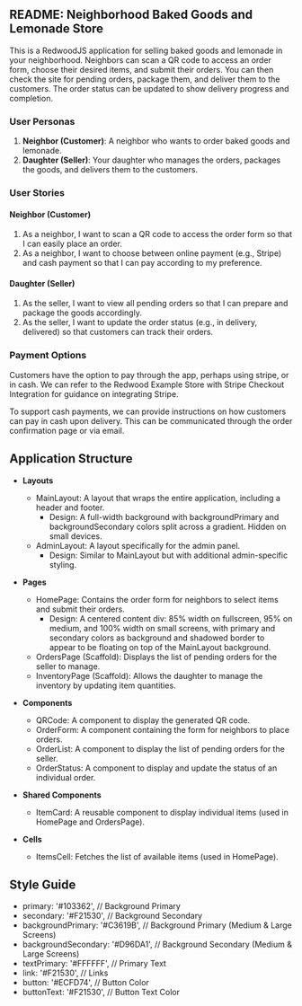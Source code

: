 ## README: Neighborhood Baked Goods and Lemonade Store

This is a RedwoodJS application for selling baked goods and lemonade in your neighborhood. Neighbors can scan a QR code to access an order form, choose their desired items, and submit their orders. You can then check the site for pending orders, package them, and deliver them to the customers. The order status can be updated to show delivery progress and completion.

### User Personas

1. **Neighbor (Customer)**: A neighbor who wants to order baked goods and lemonade.
2. **Daughter (Seller)**: Your daughter who manages the orders, packages the goods, and delivers them to the customers.

### User Stories

#### Neighbor (Customer)

1. As a neighbor, I want to scan a QR code to access the order form so that I can easily place an order.
2. As a neighbor, I want to choose between online payment (e.g., Stripe) and cash payment so that I can pay according to my preference.

#### Daughter (Seller)

1. As the seller, I want to view all pending orders so that I can prepare and package the goods accordingly.
2. As the seller, I want to update the order status (e.g., in delivery, delivered) so that customers can track their orders.

### Payment Options

Customers have the option to pay through the app, perhaps using stripe, or in cash. We can refer to the Redwood Example Store with Stripe Checkout Integration for guidance on integrating Stripe.

To support cash payments, we can provide instructions on how customers can pay in cash upon delivery. This can be communicated through the order confirmation page or via email.

## Application Structure

- **Layouts**
  - MainLayout: A layout that wraps the entire application, including a header and footer.
    - Design: A full-width background with backgroundPrimary and backgroundSecondary colors split across a gradient. Hidden on small devices.
  - AdminLayout: A layout specifically for the admin panel.
    - Design: Similar to MainLayout but with additional admin-specific styling.

- **Pages**
  - HomePage: Contains the order form for neighbors to select items and submit their orders.
    - Design: A centered content div: 85% width on fullscreen, 95% on medium, and 100% width on small screens, with primary and secondary colors as background and shadowed border to appear to be floating on top of the MainLayout background.
  - OrdersPage (Scaffold): Displays the list of pending orders for the seller to manage.
  - InventoryPage (Scaffold): Allows the daughter to manage the inventory by updating item quantities.


- **Components**
  - QRCode: A component to display the generated QR code.
  - OrderForm: A component containing the form for neighbors to place orders.
  - OrderList: A component to display the list of pending orders for the seller.
  - OrderStatus: A component to display and update the status of an individual order.

- **Shared Components**
  - ItemCard: A reusable component to display individual items (used in HomePage and OrdersPage).

- **Cells**
  - ItemsCell: Fetches the list of available items (used in HomePage).


## Style Guide

- primary: '#103362', // Background Primary
- secondary: '#F21530', // Background Secondary
- backgroundPrimary: '#C3619B', // Background Primary (Medium & Large Screens)
- backgroundSecondary: '#D96DA1', // Background Secondary (Medium & Large Screens)
- textPrimary: '#FFFFFF', // Primary Text
- link: '#F21530', // Links
- button: '#ECFD74', // Button Color
- buttonText: '#F21530', // Button Text Color


